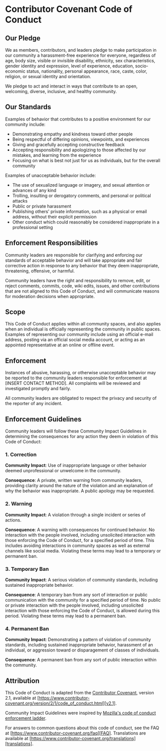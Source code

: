 # Contributor Covenant Code of Conduct

## Our Pledge

We as members, contributors, and leaders pledge to make participation in our community a
harassment-free experience for everyone, regardless of age, body size, visible or
invisible disability, ethnicity, sex characteristics, gender identity and expression,
level of experience, education, socio-economic status, nationality, personal appearance,
race, caste, color, religion, or sexual identity and orientation.

We pledge to act and interact in ways that contribute to an open, welcoming, diverse,
inclusive, and healthy community.

## Our Standards

Examples of behavior that contributes to a positive environment for our community include:

- Demonstrating empathy and kindness toward other people
- Being respectful of differing opinions, viewpoints, and experiences
- Giving and gracefully accepting constructive feedback
- Accepting responsibility and apologizing to those affected by our mistakes, and learning
  from the experience
- Focusing on what is best not just for us as individuals, but for the overall community

Examples of unacceptable behavior include:

- The use of sexualized language or imagery, and sexual attention or advances of any kind
- Trolling, insulting or derogatory comments, and personal or political attacks
- Public or private harassment
- Publishing others' private information, such as a physical or email address, without
  their explicit permission
- Other conduct which could reasonably be considered inappropriate in a professional
  setting

## Enforcement Responsibilities

Community leaders are responsible for clarifying and enforcing our standards of acceptable
behavior and will take appropriate and fair corrective action in response to any behavior
that they deem inappropriate, threatening, offensive, or harmful.

Community leaders have the right and responsibility to remove, edit, or reject comments,
commits, code, wiki edits, issues, and other contributions that are not aligned to this
Code of Conduct, and will communicate reasons for moderation decisions when appropriate.

## Scope

This Code of Conduct applies within all community spaces, and also applies when an
individual is officially representing the community in public spaces. Examples of
representing our community include using an official e-mail address, posting via an
official social media account, or acting as an appointed representative at an online or
offline event.

## Enforcement

Instances of abusive, harassing, or otherwise unacceptable behavior may be reported to the
community leaders responsible for enforcement at [INSERT CONTACT METHOD]. All complaints
will be reviewed and investigated promptly and fairly.

All community leaders are obligated to respect the privacy and security of the reporter of
any incident.

## Enforcement Guidelines

Community leaders will follow these Community Impact Guidelines in determining the
consequences for any action they deem in violation of this Code of Conduct:

### 1. Correction

**Community Impact**: Use of inappropriate language or other behavior deemed
unprofessional or unwelcome in the community.

**Consequence**: A private, written warning from community leaders, providing clarity
around the nature of the violation and an explanation of why the behavior was
inappropriate. A public apology may be requested.

### 2. Warning

**Community Impact**: A violation through a single incident or series of actions.

**Consequence**: A warning with consequences for continued behavior. No interaction with
the people involved, including unsolicited interaction with those enforcing the Code of
Conduct, for a specified period of time. This includes avoiding interactions in community
spaces as well as external channels like social media. Violating these terms may lead to a
temporary or permanent ban.

### 3. Temporary Ban

**Community Impact**: A serious violation of community standards, including sustained
inappropriate behavior.

**Consequence**: A temporary ban from any sort of interaction or public communication with
the community for a specified period of time. No public or private interaction with the
people involved, including unsolicited interaction with those enforcing the Code of
Conduct, is allowed during this period. Violating these terms may lead to a permanent ban.

### 4. Permanent Ban

**Community Impact**: Demonstrating a pattern of violation of community standards,
including sustained inappropriate behavior, harassment of an individual, or aggression
toward or disparagement of classes of individuals.

**Consequence**: A permanent ban from any sort of public interaction within the community.

## Attribution

This Code of Conduct is adapted from the [Contributor Covenant][homepage], version 2.1,
available at
[https://www.contributor-covenant.org/version/2/1/code_of_conduct.html][v2.1].

Community Impact Guidelines were inspired by [Mozilla's code of conduct enforcement
ladder][Mozilla CoC].

For answers to common questions about this code of conduct, see the FAQ at
[https://www.contributor-covenant.org/faq][FAQ]. Translations are available at
[https://www.contributor-covenant.org/translations][translations].

[homepage]: https://www.contributor-covenant.org
[v2.1]: https://www.contributor-covenant.org/version/2/1/code_of_conduct.html
[Mozilla CoC]: https://github.com/mozilla/diversity
[FAQ]: https://www.contributor-covenant.org/faq
[translations]: https://www.contributor-covenant.org/translations
